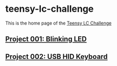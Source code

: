 # teensy-lc-challenge


This is the home page of the [Teensy LC Challenge](https://hefnawi.me/quests/teensy-lc-challenge/)

## [Project 001: Blinking LED](https://hefnawi.me/posts/teensy-lc-blinking-led/)

## [Project 002: USB HID Keyboard](https://hefnawi.me/posts/teensy-lc-hid-usb-keyboard/)
